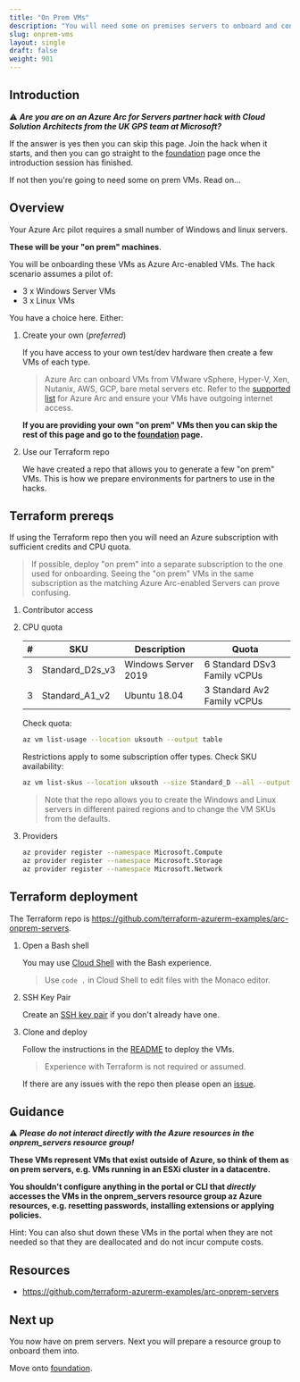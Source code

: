 ```yaml
---
title: "On Prem VMs"
description: "You will need some on premises servers to onboard and connect to Azure as part of the pilot. Create then on the platform of your choice, or spin them up in Azure using our Terraform repo."
slug: onprem-vms
layout: single
draft: false
weight: 901
---
```


## Introduction

⚠️ ***Are you are on an Azure Arc for Servers partner hack with Cloud Solution Architects from the UK GPS team at Microsoft?***

If the answer is yes then you can skip this page. Join the hack when it starts, and then you can go straight to the [foundation](../foundation) page once the introduction session has finished.

If not then you're going to need some on prem VMs. Read on...

## Overview

Your Azure Arc pilot requires a small number of Windows and linux servers.

**These will be your "on prem" machines**.

You will be onboarding these VMs as Azure Arc-enabled VMs. The hack scenario assumes a pilot of:

* 3 x Windows Server VMs
* 3 x Linux VMs

You have a choice here. Either:

1. Create your own (*preferred*)

    If you have access to your own test/dev hardware then create a few VMs of each type.

    > Azure Arc can onboard VMs from VMware vSphere, Hyper-V, Xen, Nutanix, AWS, GCP, bare metal servers etc. Refer to the [supported list](https://docs.microsoft.com/azure/azure-arc/servers/agent-overview#prerequisites) for Azure Arc and ensure your VMs have  outgoing internet access.

    **If you are providing your own "on prem" VMs then you can skip the rest of this page and go to the [foundation](../foundation) page.**

1. Use our Terraform repo

    We have created a repo that allows you to generate a few "on prem" VMs. This is how we prepare environments for partners to use in the hacks.

## Terraform prereqs

If using the Terraform repo then you will need an Azure subscription with sufficient credits and CPU quota.

> If possible, deploy "on prem" into a separate subscription to the one used for onboarding. Seeing the "on prem" VMs in the same subscription as the matching Azure Arc-enabled Servers can prove confusing.

1. Contributor access
1. CPU quota

    | # | SKU | Description | Quota |
    |---|---|---|---|
    | 3 | Standard_D2s_v3 | Windows Server 2019 | 6 Standard DSv3 Family vCPUs |
    | 3 | Standard_A1_v2 | Ubuntu 18.04 | 3 Standard Av2 Family vCPUs |

    Check quota:

    ```bash
    az vm list-usage --location uksouth --output table
    ```

    Restrictions apply to some subscription offer types. Check SKU availability:

    ```bash
    az vm list-skus --location uksouth --size Standard_D --all --output table
    ```

    > Note that the repo allows you to create the Windows and Linux servers in different paired regions and to change the VM SKUs from the defaults.

1. Providers

    ```bash
    az provider register --namespace Microsoft.Compute
    az provider register --namespace Microsoft.Storage
    az provider register --namespace Microsoft.Network
    ```

## Terraform deployment

The Terraform repo is <https://github.com/terraform-azurerm-examples/arc-onprem-servers>.

1. Open a Bash shell

    You may use [Cloud Shell](https://shell.azure/com) with the Bash experience.

    > Use `code .` in Cloud Shell to edit files with the Monaco editor.

1. SSH Key Pair

    Create an [SSH key pair](https://docs.microsoft.com/azure/virtual-machines/linux/mac-create-ssh-keys) if you don't already have one.

1. Clone and deploy

    Follow the instructions in the [README](https://github.com/terraform-azurerm-examples/arc-onprem-servers#readme) to deploy the VMs.

    > Experience with Terraform is not required or assumed.

    If there are any issues with the repo then please open an [issue](https://github.com/terraform-azurerm-examples/arc-onprem-servers/issues).

## Guidance

⚠️ ***Please do not interact directly with the Azure resources in the onprem_servers resource group!***

**These VMs represent VMs that exist outside of Azure, so think of them as on prem servers, e.g. VMs running in an ESXi cluster in a datacentre.**

**You shouldn't configure anything in the portal or CLI that *directly* accesses the VMs in the onprem_servers resource group az Azure resources, e.g. resetting passwords, installing extensions or applying policies.**

Hint: You can also shut down these VMs in the portal when they are not needed so that they are deallocated and do not incur compute costs.

## Resources

* <https://github.com/terraform-azurerm-examples/arc-onprem-servers>

## Next up

You now have on prem servers. Next you will prepare a resource group to onboard them into.

Move onto [foundation](../foundation).
